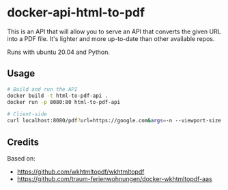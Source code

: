 # docker-api-html-to-pdf

This is an API that will allow you to serve an API that converts the given URL into a PDF file.
It's lighter and more up-to-date than other available repos.

Runs with ubuntu 20.04 and Python.

## Usage

```sh
# Build and run the API
docker build -t html-to-pdf-api .
docker run -p 8080:80 html-to-pdf-api

# Client-side
curl localhost:8080/pdf?url=https://google.com&args=-n --viewport-size 1200
```

## Credits

Based on:
- https://github.com/wkhtmltopdf/wkhtmltopdf
- https://github.com/traum-ferienwohnungen/docker-wkhtmltopdf-aas